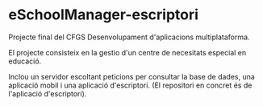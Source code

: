 # eSchoolManager-escriptori

Projecte final del CFGS Desenvolupament d'aplicacions multiplataforma.

El projecte consisteix en la gestio d'un centre de necesitats especial en educació.

Inclou un servidor escoltant peticions per consultar la base de dades, una aplicació mobil i una aplicació d'escriptori.
(El repositori en concret és de l'aplicació d'escriptori).
